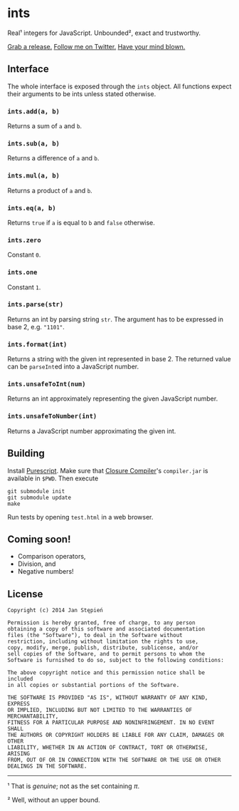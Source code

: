 # ints

Real¹ integers for JavaScript.
Unbounded², exact and trustworthy.

[Grab a release.][rel]
[Follow me on Twitter.][t]
[Have your mind blown.][ps]

[rel]: https://github.com/jstepien/ints/releases
[t]: https://twitter.com/janstepien

## Interface

The whole interface is exposed through the `ints` object.
All functions expect their arguments to be ints unless stated otherwise.

### `ints.add(a, b)`

Returns a sum of `a` and `b`.

### `ints.sub(a, b)`

Returns a difference of `a` and `b`.

### `ints.mul(a, b)`

Returns a product of `a` and `b`.

### `ints.eq(a, b)`

Returns `true` if `a` is equal to `b` and `false` otherwise.

### `ints.zero`

Constant `0`.

### `ints.one`

Constant `1`.

### `ints.parse(str)`

Returns an int by parsing string `str`.
The argument has to be expressed in base 2, e.g. `"1101"`.

### `ints.format(int)`

Returns a string with the given int represented in base 2.
The returned value can be `parseInt`ed into a JavaScript number.

### `ints.unsafeToInt(num)`

Returns an int approximately representing the given JavaScript number.

### `ints.unsafeToNumber(int)`

Returns a JavaScript number approximating the given int.

## Building

Install [Purescript][ps].
Make sure that [Closure Compiler][cc]'s `compiler.jar` is available in `$PWD`.
Then execute

    git submodule init
    git submodule update
    make

Run tests by opening `test.html` in a web browser.

[cc]: https://github.com/google/closure-compiler
[ps]: https://github.com/purescript/purescript

## Coming soon!

  - Comparison operators,
  - Division, and
  - Negative numbers!

## License

    Copyright (c) 2014 Jan Stępień

    Permission is hereby granted, free of charge, to any person
    obtaining a copy of this software and associated documentation
    files (the "Software"), to deal in the Software without
    restriction, including without limitation the rights to use,
    copy, modify, merge, publish, distribute, sublicense, and/or
    sell copies of the Software, and to permit persons to whom the
    Software is furnished to do so, subject to the following conditions:

    The above copyright notice and this permission notice shall be included
    in all copies or substantial portions of the Software.

    THE SOFTWARE IS PROVIDED "AS IS", WITHOUT WARRANTY OF ANY KIND, EXPRESS
    OR IMPLIED, INCLUDING BUT NOT LIMITED TO THE WARRANTIES OF MERCHANTABILITY,
    FITNESS FOR A PARTICULAR PURPOSE AND NONINFRINGEMENT. IN NO EVENT SHALL
    THE AUTHORS OR COPYRIGHT HOLDERS BE LIABLE FOR ANY CLAIM, DAMAGES OR OTHER
    LIABILITY, WHETHER IN AN ACTION OF CONTRACT, TORT OR OTHERWISE, ARISING
    FROM, OUT OF OR IN CONNECTION WITH THE SOFTWARE OR THE USE OR OTHER
    DEALINGS IN THE SOFTWARE.

---

¹ That is _genuine_; not as the set containing _π_.

² Well, without an upper bound.
